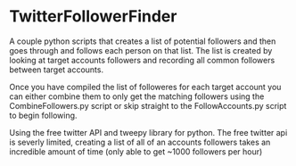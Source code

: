 # TwitterFollowerFinder
A couple python scripts that creates a list of potential followers and then goes through and follows each person on that list.
The list is created by looking at target accounts followers and recording all common followers between target accounts.

Once you have compiled the list of followeres for each target account you can either combine them to only get the matching followers using the CombineFollowers.py script or skip straight to the FollowAccounts.py script to begin following.

Using the free twitter API and tweepy library for python.
The free twitter api is severly limited, creating a list of all of an accounts followers takes an incredible amount of time
(only able to get ~1000 followers per hour)
